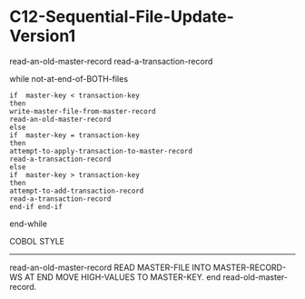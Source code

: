 # C12-Sequential-File-Update-Version1

read-an-old-master-record
read-a-transaction-record

while  not-at-end-of-BOTH-files

    if  master-key < transaction-key
    then
	write-master-file-from-master-record
	read-an-old-master-record
    else
    if  master-key = transaction-key
    then
	attempt-to-apply-transaction-to-master-record
	read-a-transaction-record
    else 
    if  master-key > transaction-key
    then
	attempt-to-add-transaction-record
	read-a-transaction-record
    end-if end-if
end-while

COBOL STYLE  

---------------------------------------------------------
read-an-old-master-record
   READ  MASTER-FILE  INTO  MASTER-RECORD-WS
         AT END MOVE  HIGH-VALUES  TO  MASTER-KEY.
end read-old-master-record.

